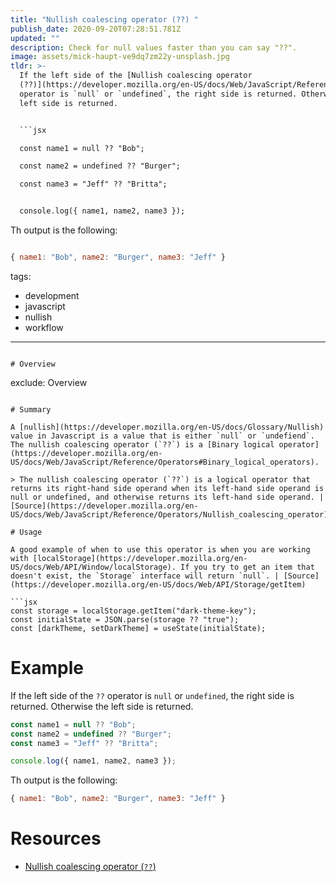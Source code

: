 ```yaml
---
title: "Nullish coalescing operator (??) "
publish_date: 2020-09-20T07:28:51.781Z
updated: ""
description: Check for null values faster than you can say "??".
image: assets/mick-haupt-ve9dq7zm22y-unsplash.jpg
tldr: >-
  If the left side of the [Nullish coalescing operator
  (??)](https://developer.mozilla.org/en-US/docs/Web/JavaScript/Reference/Operators/Nullish_coalescing_operator)
  operator is `null` or `undefined`, the right side is returned. Otherwise the
  left side is returned.


  ```jsx

  const name1 = null ?? "Bob";

  const name2 = undefined ?? "Burger";

  const name3 = "Jeff" ?? "Britta";


  console.log({ name1, name2, name3 });

  ```


  Th output is the following:


  ```jsx

  { name1: "Bob", name2: "Burger", name3: "Jeff" }

  ```
tags:
  - development
  - javascript
  - nullish
  - workflow
---
```

# Overview

```
exclude: Overview
```

# Summary

A [nullish](https://developer.mozilla.org/en-US/docs/Glossary/Nullish) value in Javascript is a value that is either `null` or `undefiend`. The nullish coalescing operator (`??`) is a [Binary logical operator](https://developer.mozilla.org/en-US/docs/Web/JavaScript/Reference/Operators#Binary_logical_operators).

> The nullish coalescing operator (`??`) is a logical operator that returns its right-hand side operand when its left-hand side operand is null or undefined, and otherwise returns its left-hand side operand. | [Source](https://developer.mozilla.org/en-US/docs/Web/JavaScript/Reference/Operators/Nullish_coalescing_operator)

# Usage

A good example of when to use this operator is when you are working with [localStorage](https://developer.mozilla.org/en-US/docs/Web/API/Window/localStorage). If you try to get an item that doesn't exist, the `Storage` interface will return `null`. | [Source](https://developer.mozilla.org/en-US/docs/Web/API/Storage/getItem)

```jsx
const storage = localStorage.getItem("dark-theme-key");
const initialState = JSON.parse(storage ?? "true");
const [darkTheme, setDarkTheme] = useState(initialState);
```

# Example

If the left side of the `??` operator is `null` or `undefined`, the right side is returned. Otherwise the left side is returned.

```jsx
const name1 = null ?? "Bob";
const name2 = undefined ?? "Burger";
const name3 = "Jeff" ?? "Britta";

console.log({ name1, name2, name3 });
```

Th output is the following:

```jsx
{ name1: "Bob", name2: "Burger", name3: "Jeff" }
```

# Resources

- [Nullish coalescing operator (`??`)](https://developer.mozilla.org/en-US/docs/Web/JavaScript/Reference/Operators/Nullish_coalescing_operator)
